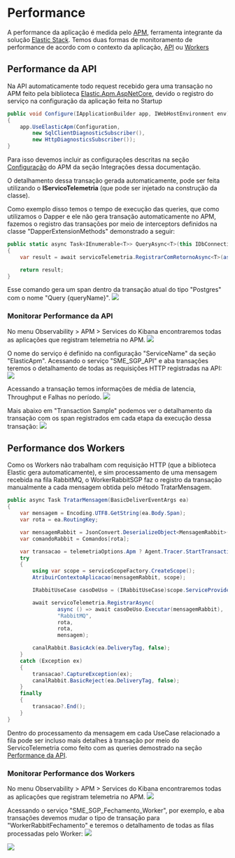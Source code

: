 # Performance

A performance da aplicação é medida pelo [APM](../Integracoes/APM/apm.md), ferramenta integrante da solução [Elastic Stack](https://www.elastic.co/pt/elastic-stack).
Temos duas formas de monitoramento de performance de acordo com o contexto da aplicação, [API](#performance-da-api) ou [Workers](#performance-dos-workers)

## Performance da API 

Na API automaticamente todo request recebido gera uma transação no APM feito pela biblioteca [Elastic.Apm.AspNetCore](https://www.elastic.co/guide/en/apm/agent/dotnet/current/setup-asp-net-core.html), devido o registro do serviço na configuração da aplicação feita no Startup
```cs title="Startup da API"
public void Configure(IApplicationBuilder app, IWebHostEnvironment env)
{
    app.UseElasticApm(Configuration,
        new SqlClientDiagnosticSubscriber(),
        new HttpDiagnosticsSubscriber());
}
```

Para isso devemos incluir as configurações descritas na seção [Configuração](../Integracoes/APM/apmsecret.md) do APM da seção Integrações dessa documentação.

O detalhamento dessa transação gerada automaticamente, pode ser feita utilizando o **IServicoTelemetria** (que pode ser injetado na construção da classe).

Como exemplo disso temos o tempo de execução das queries, que como utilizamos o Dapper e ele não gera transação automaticamente no APM, fazemos o registro das transações por meio de interceptors definidos na classe "DapperExtensionMethods" demonstrado a seguir:

```cs title="Exemplo de registro de ação dentro de uma transação já iniciada"
public static async Task<IEnumerable<T>> QueryAsync<T>(this IDbConnection cnn, string sql, object param = null, IDbTransaction transaction = null, int? commandTimeout = null, CommandType? commandType = null, string queryName = "")
{
    var result = await servicoTelemetria.RegistrarComRetornoAsync<T>(async () => await SqlMapper.QueryAsync<T>(cnn, sql, param, transaction, commandTimeout, commandType), "Postgres", $"Query {queryName}", sql, param?.ToString());

    return result;
}
```
Esse comando gera um span dentro da transação atual do tipo "Postgres" com o nome "Query {queryName}".
<img src="../img/query_span.png" class="center">


### Monitorar Performance da API

No menu Observability > APM > Services do Kibana encontraremos todas as aplicações que registram telemetria no APM.
<img src="../img/apm_services.png" class="center">

O nome do serviço é definido na configuração "ServiceName" da seção "ElasticApm".
Acessando o serviço "SME_SGP_API" e aba transações teremos o detalhamento de todas as requisições HTTP registradas na API:
<img src="../img/apm_transacoes.png" class="center">

Acessando a transação temos informações de média de latencia, Throughput e Falhas no período.
<img src="../img/apm_transaction_info.png" class="center">

Mais abaixo em "Transaction Sample" podemos ver o detalhamento da transação com os span registrados em cada etapa da execução dessa transação:
<img src="../img/apm_transaction_sample.png" class="center">


## Performance dos Workers

Como os Workers não trabalham com requisição HTTP (que a biblioteca Elastic gera automaticamente), e sim processamento de uma mensagem recebida na fila RabbitMQ, o WorkerRabbitSGP faz o registro da transação manualmente a cada mensagem obtida pelo método TratarMensagem.
```cs title="Exemplo de criação de transação ao processar uma mensagem" hl_lines="9 17-22 28 33"
public async Task TratarMensagem(BasicDeliverEventArgs ea)
{
    var mensagem = Encoding.UTF8.GetString(ea.Body.Span);
    var rota = ea.RoutingKey;

    var mensagemRabbit = JsonConvert.DeserializeObject<MensagemRabbit>(mensagem);
    var comandoRabbit = Comandos[rota];

    var transacao = telemetriaOptions.Apm ? Agent.Tracer.StartTransaction(rota, apmTransactionType) : null;
    try
    {
        using var scope = serviceScopeFactory.CreateScope();
        AtribuirContextoAplicacao(mensagemRabbit, scope);

        IRabbitUseCase casoDeUso = (IRabbitUseCase)scope.ServiceProvider.GetService(comandoRabbit.TipoCasoUso);

        await servicoTelemetria.RegistrarAsync(
                async () => await casoDeUso.Executar(mensagemRabbit),
                "RabbitMQ",
                rota,
                rota,
                mensagem);

        canalRabbit.BasicAck(ea.DeliveryTag, false);
    }
    catch (Exception ex)
    {
        transacao?.CaptureException(ex);
        canalRabbit.BasicReject(ea.DeliveryTag, false);
    }
    finally
    {
        transacao?.End();
    }
}
```

Dentro do processamento da mensagem em cada UseCase relacionado a fila pode ser incluso mais detalhes à transação por meio do ServicoTelemetria como feito com as queries demostrado na seção [Performance da API](#performance-da-api).

### Monitorar Performance dos Workers

No menu Observability > APM > Services do Kibana encontraremos todas as aplicações que registram telemetria no APM.
<img src="../img/apm_services.png" class="center">

Acessando o serviço "SME_SGP_Fechamento_Worker", por exemplo, e aba transações devemos mudar o tipo de transação para "WorkerRabbitFechamento" e teremos o detalhamento de todas as filas processadas pelo Worker:
<img src="../img/apm_worker.png" class="center">

<img src="../img/apm_worker_transactions.png" class="center">

